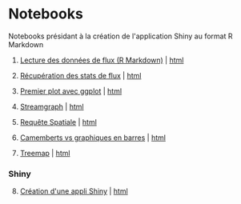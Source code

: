 # Notebooks
Notebooks présidant à la création de l'application Shiny au format R Markdown

1. [Lecture des données de flux (R Markdown)](1-notebook-flux.Rmd) | 
 [html](1-notebook-flux.html)  
 
2. [Récupération des stats de flux](2-notebook-stats.Rmd) | [html](2-notebook-stats.Rmd)

3. [Premier plot avec ggplot](3-notebook-ggplot.Rmd)
 | [html](3-notebook-ggplot.html)

4. [Streamgraph](4-notebook-stream.Rmd) | [html](4-notebook-stream.html)

5. [Requête Spatiale](5-notebook-spatial.Rmd) | [html](5-notebook-spatial.html)

6. [Camemberts vs graphiques en barres](6-notebook-pieplot-vs-barplot.Rmd) | [html](6-notebook-pieplot-vs-barplot.Rmd)

7. [Treemap](html7-notebook-treemap.Rmd) | [html](  
html7-notebook-treemap.html)

### Shiny
8. [Création d'une appli Shiny](8-notebook-shiny.Rmd) | [html](8-notebook-shiny.html)
